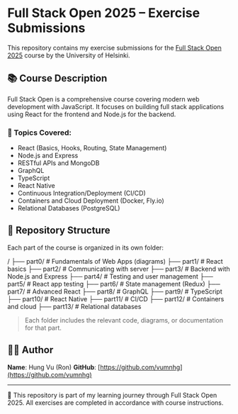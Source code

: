 # Full Stack Open 2025 – Exercise Submissions

This repository contains my exercise submissions for the [Full Stack Open 2025](https://fullstackopen.com/en/) course by the University of Helsinki.

## 📚 Course Description

Full Stack Open is a comprehensive course covering modern web development with JavaScript. It focuses on building full stack applications using React for the frontend and Node.js for the backend.

### 🧱 Topics Covered:

- React (Basics, Hooks, Routing, State Management)
- Node.js and Express
- RESTful APIs and MongoDB
- GraphQL
- TypeScript
- React Native
- Continuous Integration/Deployment (CI/CD)
- Containers and Cloud Deployment (Docker, Fly.io)
- Relational Databases (PostgreSQL)

## 📂 Repository Structure

Each part of the course is organized in its own folder:

/
├── part0/ # Fundamentals of Web Apps (diagrams)
├── part1/ # React basics
├── part2/ # Communicating with server
├── part3/ # Backend with Node.js and Express
├── part4/ # Testing and user management
├── part5/ # React app testing
├── part6/ # State management (Redux)
├── part7/ # Advanced React
├── part8/ # GraphQL
├── part9/ # TypeScript
├── part10/ # React Native
├── part11/ # CI/CD
├── part12/ # Containers and cloud
├── part13/ # Relational databases

> Each folder includes the relevant code, diagrams, or documentation for that part.

## 🧑‍💻 Author

**Name**: Hung Vu (Ron)
**GitHub**: [https://github.com/vumnhg](https://github.com/vumnhg)

---

📌 This repository is part of my learning journey through Full Stack Open 2025. All exercises are completed in accordance with course instructions.
